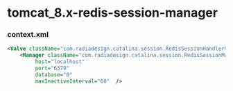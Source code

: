 # tomcat_8.x-redis-session-manager
### context.xml
```xml
<Valve className="com.radiadesign.catalina.session.RedisSessionHandlerValve" />
	<Manager className="com.radiadesign.catalina.session.RedisSessionManager"
         host="localhost" 
         port="6379" 
         database="0" 
         maxInactiveInterval="60"  />
```
